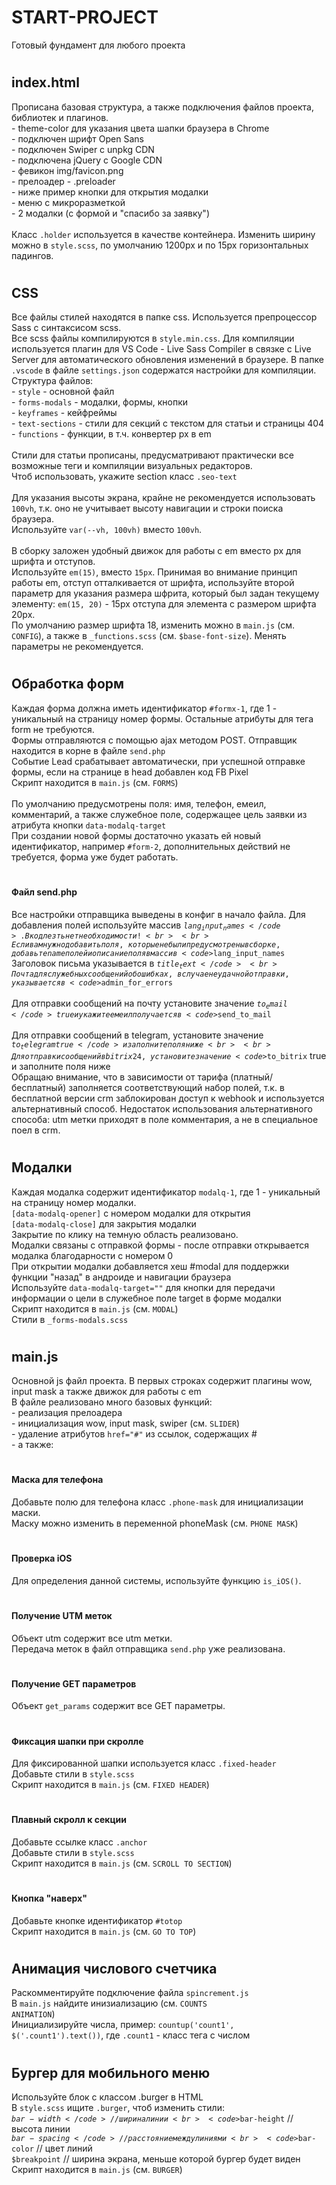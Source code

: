 # START-PROJECT
Готовый фундамент для любого проекта

# <h2>index.html</h2>
Прописана базовая структура, а также подключения файлов проекта, библиотек и плагинов.
<br> - theme-color для указания цвета шапки браузера в Chrome
<br> - подключен шрифт Open Sans
<br> - подключен Swiper c unpkg CDN
<br> - подключена jQuery c Google CDN
<br> - февикон img/favicon.png
<br> - прелоадер - .preloader
<br> - ниже пример кнопки для открытия модалки
<br> - меню с микроразметкой
<br> - 2 модалки (с формой и "спасибо за заявку")
<br>
<br>Класс <code>.holder</code> используется в качестве контейнера. Изменить ширину можно в <code>style.scss</code>, по умолчанию 1200px и по 15px горизонтальных падингов.

# <h2>CSS</h2>
Все файлы стилей находятся в папке css. Используется препроцессор Sass с синтаксисом scss.
<br>Все scss файлы компилируются в <code>style.min.css</code>. Для компиляции используется плагин для VS Code - Live Sass Compiler в связке с Live Server для автоматического обновления изменений в браузере. В папке <code>.vscode</code> в файле <code>settings.json</code> содержатся настройки для компиляции.
<br>Структура файлов:
<br> - <code>style</code> - основной файл
<br> - <code>forms-modals</code> - модалки, формы, кнопки
<br> - <code>keyframes</code> - кейфреймы
<br> - <code>text-sections</code> - стили для секций с текстом для статьи и страницы 404
<br> - <code>functions</code> - функции, в т.ч. конвертер px в em
<br>
<br>Стили для статьи прописаны, предусматривают практически все возможные теги и компиляции визуальных редакторов.
<br>Чтоб использовать, укажите section класс <code>.seo-text</code>
<br>
<br>Для указания высоты экрана, крайне не рекомендуется использовать <code>100vh</code>, т.к. оно не учитывает высоту навигации и строки поиска браузера.
<br>Используйте <code>var(--vh, 100vh)</code> вместо <code>100vh</code>.
<br>
<br>В сборку заложен удобный движок для работы с em вместо px для шрифта и отступов.
<br>Используйте <code>em(15)</code>, вместо <code>15px</code>. Принимая во внимание принцип работы em, отступ отталкивается от шрифта, используйте второй параметр для указания размера шфрита, который был задан текущему элементу: <code>em(15, 20)</code> - 15px отступа для элемента с размером шрифта 20px.
<br>По умолчанию размер шрифта 18, изменить можно в <code>main.js</code> (см. <code>CONFIG</code>), а также в <code>_functions.scss</code> (см. <code>$base-font-size</code>). Менять параметры не рекомендуется.

# <h2>Обработка форм</h2>
Каждая форма должна иметь идентификатор <code>#formx-1</code>, где 1 - уникальный на страницу номер формы. Остальные атрибуты для тега form не требуются.
<br>Формы отправляются с помощью ajax методом POST. Отправщик находится в корне в файле <code>send.php</code>
<br>Событие Lead срабатывает автоматически, при успешной отправке формы, если на странице в head добавлен код FB Pixel
<br>Скрипт находится в <code>main.js</code> (см. <code>FORMS</code>)
<br>
<br>По умолчанию предусмотрены поля: имя, телефон, емеил, комментарий, а также служебное поле, содержащее цель заявки из атрибута кнопки <code>data-modalq-target</code>
<br>При создании новой формы достаточно указать ей новый идентификатор, например <code>#form-2</code>, дополнительных действий не требуется, форма уже будет работать.

# <h4>Файл send.php</h4>
Все настройки отправщика выведены в конфиг в начало файла. Для добавления полей используйте массив <code>$lang_input_names</code>. В код лезть нет необходимости!
<br>
<br>Если вам нужно добавить поля, которые не были предусмотрены в сборке, добавьте name полей и описание поля в массив <code>$lang_input_names</code>
<br>Заголовок письма указывается в <code>$title_text</code>
<br>Почта для служебных сообщений об ошибках, в случае неудачной отправки, указывается в <code>$admin_for_errors</code>
<br>
<br>Для отправки сообщений на почту установите значение <code>$to_email</code> true и укажите емеил получается в <code>$send_to_mail</code>
<br>
<br>Для отправки сообщений в telegram, установите значение <code>$to_telegram true</code> и заполните поля ниже
<br>
<br>Для отправки сообщений в bitrix24, установите значение <code>$to_bitrix</code> true и заполните поля ниже
<br>Обращаю внимание, что в зависимости от тарифа (платный/бесплатный) заполняется соответствующий набор полей, т.к. в бесплатной версии crm заблокирован доступ к webhook и используется альтернативный способ. Недостаток использования альтернативного способа: utm метки приходят в поле комментария, а не в специальное поел в crm.

# <h2>Модалки</h2>
Каждая модалка содержит идентификатор <code>modalq-1</code>, где 1 - уникальный на страницу номер модалки.
<br> <code>[data-modalq-opener]</code> с номером модалки для открытия
<br> <code>[data-modalq-close]</code> для закрытия модалки
<br>Закрытие по клику на темную область реализовано.
<br>Модалки связаны с отправкой формы - после отправки открывается модалка благодарности с номером 0
<br>При открытии модалки добавляется хеш #modal для поддержки функции "назад" в андроиде и навигации браузера
<br>Используйте <code>data-modalq-target=""</code> для кнопки для передачи информации о цели в служебное поле target в форме модалки
<br>Скрипт находится в <code>main.js</code> (см. <code>MODAL</code>)
<br>Стили в <code>_forms-modals.scss</code>

# <h2>main.js</h2>
Основной js файл проекта. В первых строках содержит плагины wow, input mask а также движок для работы с em
<br>В файле реализовано много базовых функций:
<br>- реализация прелоадера
<br>- инициализация wow, input mask, swiper (см. <code>SLIDER</code>)
<br>- удаление атрибутов <code>href="#"</code> из ссылок, содержащих #
<br>- а также:

# <h4>Маска для телефона</h4>
Добавьте полю для телефона класс <code>.phone-mask</code> для инициализации маски.
<br>Маску можно изменить в переменной phoneMask (см. <code>PHONE MASK</code>)

# <h4>Проверка iOS</h4>
Для определения данной системы, используйте функцию <code>is_iOS()</code>.

# <h4>Получение UTM меток</h4>
Объект utm содержит все utm метки.
<br>Передача меток в файл отправщика <code>send.php</code> уже реализована.

# <h4>Получение GET параметров</h4>
Объект <code>get_params</code> содержит все GET параметры.

# <h4>Фиксация шапки при скролле</h4>
Для фиксированной шапки используется класс <code>.fixed-header</code>
<br>Добавьте стили в <code>style.scss</code>
<br>Скрипт находится в <code>main.js</code> (см. <code>FIXED HEADER</code>)

# <h4>Плавный скролл к секции</h4>
Добавьте ссылке класс <code>.anchor</code>
<br>Добавьте стили в <code>style.scss</code>
<br>Скрипт находится в <code>main.js</code> (см. <code>SCROLL TO SECTION</code>)

# <h4>Кнопка "наверх"</h4>
Добавьте кнопке идентификатор <code>#totop</code>
<br>Скрипт находится в <code>main.js</code> (см. <code>GO TO TOP</code>)

# <h2>Анимация числового счетчика</h2>
Раскомментируйте подключение файла <code>spincrement.js</code>
<br>В <code>main.js</code> найдите инизиализацию (см. <code>COUNTS ANIMATION</code>)
<br>Инициализируйте числа, пример: <code>countup('count1', $('.count1').text())</code>, где <code>.count1</code> - класс тега с числом

# <h2>Бургер для мобильного меню</h2>
Используйте блок с классом .burger в HTML
<br>В <code>style.scss</code> ищите <code>.burger</code>, чтоб изменить стили:
<br> <code>$bar-width</code>   // ширина линии
<br> <code>$bar-height</code>  // высота линии
<br> <code>$bar-spacing</code> // расстояние между линиями
<br> <code>$bar-color</code>   // цвет линий
<br> <code>$breakpoint</code>  // ширина экрана, меньше которой бургер будет виден
<br>Скрипт находится в <code>main.js</code> (см. <code>BURGER</code>)
